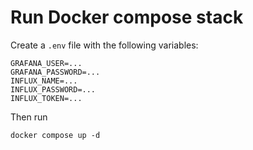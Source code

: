# Run Docker compose stack

Create a `.env` file with the following variables:

```
GRAFANA_USER=...
GRAFANA_PASSWORD=...
INFLUX_NAME=...
INFLUX_PASSWORD=...
INFLUX_TOKEN=...
```

Then run

```
docker compose up -d
```
